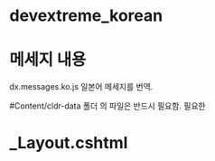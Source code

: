 # devextreme_korean

# 메세지 내용
dx.messages.ko.js 
일본어 메세지를 번역.

#Content/cldr-data 폴더
의 파일은 반드시 필요함.
필요한 

# _Layout.cshtml
<script src="~/Scripts/localization/dx.messages.ko.js"></script>

<script>
    DevExpress.localization.locale("ko");
</script>
